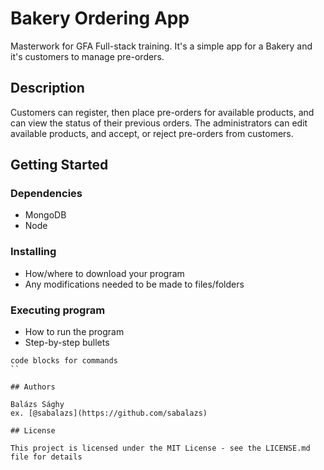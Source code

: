 # Bakery Ordering App
Masterwork for GFA Full-stack training. It's a simple app for a Bakery and it's customers to manage pre-orders.

## Description

Customers can register, then place pre-orders for available products, and can view the status of their previous orders. The administrators can edit available products, and accept, or reject pre-orders from customers.

## Getting Started

### Dependencies

* MongoDB
* Node

### Installing

* How/where to download your program
* Any modifications needed to be made to files/folders

### Executing program

* How to run the program
* Step-by-step bullets
```
code blocks for commands
``

## Authors

Balázs Sághy
ex. [@sabalazs](https://github.com/sabalazs)

## License

This project is licensed under the MIT License - see the LICENSE.md file for details